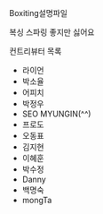 Boxiting설명파일

복싱 스파링 좋지만 싫어요

컨트리뷰터 목록
* 라이언
* 박소율
* 어피치
* 박정우
* SEO MYUNGIN(^^)
* 프로도
* 오동표
* 김지현
* 이혜훈
* 박수정
* Danny
* 백명숙
* mongTa